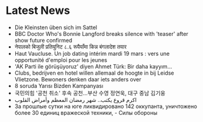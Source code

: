 # Latest News
-  Die Kleinsten üben sich im Sattel
-  BBC Doctor Who's Bonnie Langford breaks silence with 'teaser' after show future confirmed
-  नेपालको बिजुली प्रतियुनिट ८.६ रूपैयाँमा किन्न बंगलादेश तयार
-  Haut Vaucluse. Un job dating intérim mardi 19 mars : vers une opportunité d'emploi pour les jeunes
-  'AK Parti ile görüşüyoruz' diyen Ahmet Türk: Bir daha kayyım...
-  Clubs, bedrijven en hotel willen allemaal de hoogte in bij Leidse Vlietzone. Bewoners denken daar iets anders over
-  8 soruda Yarısı Bizden Kampanyası
-  국민의힘 '공천 취소' 후속 공천…부산 수영 정연욱, 대구 중남 김기웅
-  اكرم قروع يكتب.. شهر رمضان المعظم وأمراض القلوب
-  За прошлые сутки на юге ликвидировано 142 оккупанта, уничтожено более 30 единиц вражеской техники, - Силы обороны
